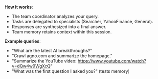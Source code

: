 **How it works**:
- The team coordinator analyzes your query.
- Tasks are delegated to specialists (Searcher, YahooFinance, General).
- Responses are synthesized into a final answer.
- Team memory retains context within this session.

**Example queries**:
- "What are the latest AI breakthroughs?"
- "Crawl agno.com and summarize the homepage."
- "Summarize the YouTube video: https://www.youtube.com/watch?v=dQw4w9WgXcQ"
- "What was the first question I asked you?" (tests memory)
